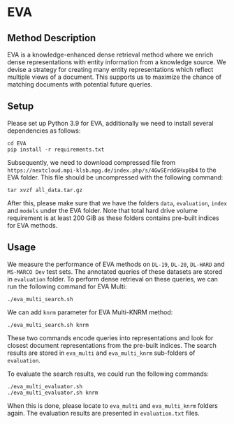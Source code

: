 # EVA

## Method Description
EVA is a knowledge-enhanced dense retrieval method where we enrich dense representations with entity information from a knowledge source.
We devise a strategy for creating many entity representations which reflect multiple views of a document.
This supports us to maximize the chance of matching documents with potential future queries.

## Setup

Please set up Python 3.9 for EVA, additionally we need to install several dependencies as follows:

    cd EVA
    pip install -r requirements.txt

Subsequently, we need to download compressed file from ``https://nextcloud.mpi-klsb.mpg.de/index.php/s/4GwSErddGHxp8b4`` to the EVA folder.
This file should be uncompressed with the following command:

    tar xvzf all_data.tar.gz

After this, please make sure that we have the folders `data`, `evaluation`, `index` and `models` under the EVA folder.
Note that total hard drive volume requirement is at least 200 GiB as these folders contains pre-built indices for EVA methods.

## Usage
We measure the performance of EVA methods on `DL-19`, `DL-20`, `DL-HARD` and `MS-MARCO Dev` test sets.
The annotated queries of these datasets are stored in `evaluation` folder.
To perform dense retrieval on these queries, we can run the following command for EVA Multi:

    ./eva_multi_search.sh

We can add `knrm` parameter for EVA Multi-KNRM method:

    ./eva_multi_search.sh knrm

These two commands encode queries into representations and look for closest document representations from the pre-built indices.
The search results are stored in `eva_multi` and `eva_multi_knrm` sub-folders of `evaluation`.

To evaluate the search results, we could run the following commands:

    ./eva_multi_evaluator.sh
    ./eva_multi_evaluator.sh knrm

When this is done, please locate to `eva_multi` and `eva_multi_knrm` folders again. The evaluation results are presented in `evaluation.txt` files.
